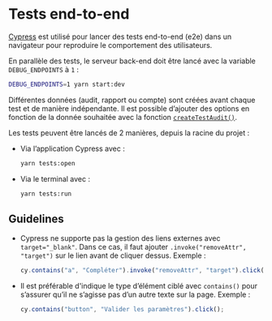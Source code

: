 # Tests end-to-end

[Cypress](https://www.cypress.io/) est utilisé pour lancer des tests end-to-end (e2e) dans un navigateur pour reproduire le comportement des utilisateurs.

En parallèle des tests, le serveur back-end doit être lancé avec la variable `DEBUG_ENDPOINTS` à `1` :

```sh
DEBUG_ENDPOINTS=1 yarn start:dev
```

Différentes données (audit, rapport ou compte) sont créées avant chaque test et de manière indépendante. Il est possible d’ajouter des options en fonction de la donnée souhaitée avec la fonction [`createTestAudit()`](/cypress/support/commands.ts).

Les tests peuvent être lancés de 2 manières, depuis la racine du projet :

- Via l’application Cypress avec :

  ```sh
  yarn tests:open
  ```

- Via le terminal avec :

  ```sh
  yarn tests:run
  ```

## Guidelines

- Cypress ne supporte pas la gestion des liens externes avec `target="_blank"`. Dans ce cas, il faut ajouter `.invoke("removeAttr", "target")` sur le lien avant de cliquer dessus. Exemple :

  ```js
  cy.contains("a", "Compléter").invoke("removeAttr", "target").click();
  ```

- Il est préférable d'indique le type d’élément ciblé avec `contains()` pour s’assurer qu’il ne s’agisse pas d’un autre texte sur la page. Exemple :
  ```js
  cy.contains("button", "Valider les paramètres").click();
  ```
